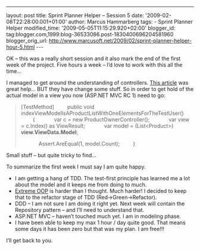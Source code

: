 ---
layout: post
title: Sprint Planner Helper – Session 5
date: '2009-02-08T22:28:00.001+01:00'
author: Marcus Hammarberg
tags: - Sprint
Planner Helper
modified_time: '2009-05-05T11:15:29.920+02:00'
blogger_id: tag:blogger.com,1999:blog-36533086.post-1830400696204581960
blogger_orig_url: http://www.marcusoft.net/2009/02/sprint-planner-helper-hour-5.html ---

OK – this was a really short session and it also mark the end of the
first week of the project. Five hours a week – I’d love to work with
this all the time…

I managed to get around the understanding of controllers.
<a href="http://www.asp.net/learn/mvc/tutorial-07-cs.aspx"
target="_blank">This article</a> was great help… BUT they have change
some stuff. So in order to get hold of the actual model in a view you
now (ASP.NET MVC RC 1) need to go:

> \[TestMethod\]
>         public void
> indexViewModelIsAProductListWithOneElementsForTheTestUser()
>         {
>             var c = new ProductOwnerController();
>             var view = c.Index() as ViewResult;
>             var model = (List\<Product\>) **view.ViewData.Model**;
>
>             Assert.AreEqual(1, model.Count);
>         }

Small stuff – but quite tricky to find…

To summarize the first week I must say I am quite happy.

-   I am getting a hang of TDD. The test-first principle has learned me
    a lot about the model and it keeps me from doing to much.
-   <a href="http://milano-xpug.pbwiki.com/f/10080616-extreme-oop.pdf"
    target="_blank">Extreme OOP</a> is harder than I thought. Much
    harder! I decided to keep that to the refactor stage of TDD
    (Red-\>Green-\>Refactor).
-   DDD – I am not sure I am doing it right yet. Next week will contain
    the Repository pattern – and I’ll need to understand that.
-   ASP.NET MVC – haven’t touched much yet. I am in modeling phase.
-   I have been able to keep my max 1 hour / day quite good. That means
    some days it has been zero but that was my plan. I am free!!!

I’ll get back to you.
